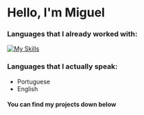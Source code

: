 # Hello, I'm Miguel

### Languages that I already worked with:

[![My Skills](https://skillicons.dev/icons?i=html,css,js,php,py,gamemakerstudio)](https://skillicons.dev)

### Languages that I actually speak:

- Portuguese
- English

#### You can find my projects down below
